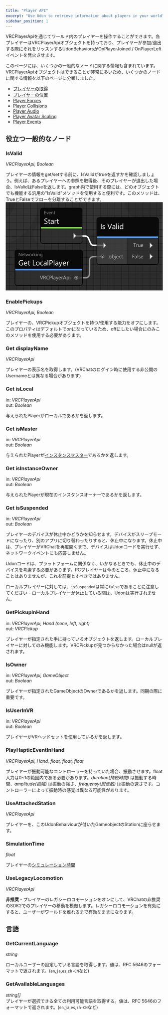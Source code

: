 ```yaml
---
title: "Player API"
excerpt: "Use Udon to retrieve information about players in your world"
sidebar_position: 1
---
```

VRCPlayerApiを通じてワールド内のプレイヤーを操作することができます。各プレイヤーはVRCPlayerApiオブジェクトを持っており、プレイヤーが参加/退出する際にそれをリッスンするUdonBehaviorsがOnPlayerJoined / OnPlayerLeftイベントを発火させます。

このページには、いくつかの一般的なノードに関する情報も含まれています。VRCPlayerApiオブジェクトはできることが非常に多いため、いくつかのノードに関する情報を以下のページに分類しました。

* [プレイヤーの取得](/worlds/udon/playerapi/getting-players)
* [プレイヤーの位置](/worlds/udon/playerapi/player-positions)
* [Player Forces](/worlds/udon/playerapi/player-forces)
* [Player Collisions](/worlds/udon/playerapi/player-collisions)
* [Player Audio](/worlds/udon/playerapi/player-audio)
* [Player Avatar Scaling](/worlds/udon/playerapi/player-avatar-scaling)
* [Player Events](/worlds/udon/graph/event-nodes#player-events)

## 役立つ一般的なノード

### IsValid
*VRCPlayerApi, Boolean*

プレイヤーの情報をget/setする前に、IsValidがtrueを返すかを確認しましょう。例えば、あるプレイヤーへの参照を取得後、そのプレイヤーが退出した場合、IsValidはFalseを返します。graph内で使用する際には、どのオブジェクトでも機能する汎用の"IsValid"メソッドを使用すると便利です。このメソッドは、TrueとFalseでフローを分離することができます。
![index-59fc2c8-player-isvalid.png](/img/worlds/index-59fc2c8-player-isvalid.png)

### EnablePickups
*VRCPlayerApi, Boolean*

プレイヤーの、VRCPickupオブジェクトを持つ/使用する能力をオフにします。このプロパティはデフォルトで*on*になっているため、offにしたい場合にのみこのメソッドを使用する必要があります。

### Get displayName
*VRCPlayerApi*

プレイヤーの表示名を取得します。(VRChatのログイン時に使用する非公開のUsernameとは異なる場合があります)

### Get isLocal
in: *VRCPlayerApi*  
out: *Boolean*

与えられたPlayerがローカルであるかを返します。

### Get isMaster
in: *VRCPlayerApi*  
out: *Boolean*

与えられたPlayerが[インスタンスマスター](/worlds/udon/networking#the-instance-master)であるかを返します。

### Get isInstanceOwner
in: *VRCPlayerApi*  
out: *Boolean*

与えられたPlayerが現在のインスタンスオーナーであるかを返します。

### Get isSuspended
in: *VRCPlayerApi*  
out: *Boolean*

プレイヤーのデバイスが休止中かどうかを知らせます。デバイスがスリープモードになったり、別のアプリに切り替わったりすると、休止中になります。休止中は、プレイヤーがVRChatを再度開くまで、デバイスはUdonコードを実行せず、ネットワークイベントにも応答しません。

Udonコードは、プラットフォームに関係なく、いかなるときでも、休止中のデバイスを考慮する必要があります。PCプレイヤーは今のところ、休止中になることはありませんが、これを前提とすべきではありません。

ローカルプレイヤーに対しては、`isSuspended`は常に`false`であることに注意してください - ローカルプレイヤーが休止している間は、Udonは実行されません。

### GetPickupInHand
in: *VRCPlayerApi, Hand (none, left, right)*  
out: *VRCPickup*

プレイヤーが指定された手に持っているオブジェクトを返します。ローカルプレイヤーに対してのみ機能します。VRCPickupが見つからなかった場合はnullが返されます。

### IsOwner
in: *VRCPlayerApi, GameObject*  
out: *Boolean*

プレイヤーが指定されたGameObjectのOwnerであるかを返します。同期の際に重要です。

### IsUserInVR
in: *VRCPlayerApi*  
out: *Boolean*

プレイヤーがVRヘッドセットを使用しているかを返します。

### PlayHapticEventInHand
*VRCPlayerApi, Hand, float, float, float*

プレイヤーが振動可能なコントローラーを持っていた場合、振動させます。float入力は0~1の範囲内である必要があります。*duration(持続時間)* は振動する時間、*amplitude(振幅)* は振動の強さ、*frequensy(周波数)* は振動の速さです。コントローラーによって振動時の感覚は異なる可能性があります。

### UseAttachedStation
*VRCPlayerApi*

プレイヤーを、このUdonBehaiviourが付いたGameobjectのStationに座らせます。

### SimulationTime
*float*

プレイヤーの[シミュレーション時間](/worlds/udon/networking/network-components)

### UseLegacyLocomotion
*VRCPlayerApi*

**非推奨** - プレイヤーのレガシーロコモーションをオンにして、VRChatの非推奨のSDK2でのプレイヤーの移動を模倣します。レガシーロコモーションを有効にすると、ユーザーがワールドを離れるまで有効なままになります。


## 言語

### GetCurrentLanguage
*string*  

ローカルユーザーの設定している言語を取得します。値は、RFC 5646のフォーマットで返されます。(`en`,`ja`,`es`,`zh-CN`など)

### GetAvailableLanguages
*string[]*  
プレイヤーが選択できる全ての利用可能言語を取得する。値は、RFC 5646のフォーマットで返されます。(`en`,`ja`,`es`,`zh-CN`など)
